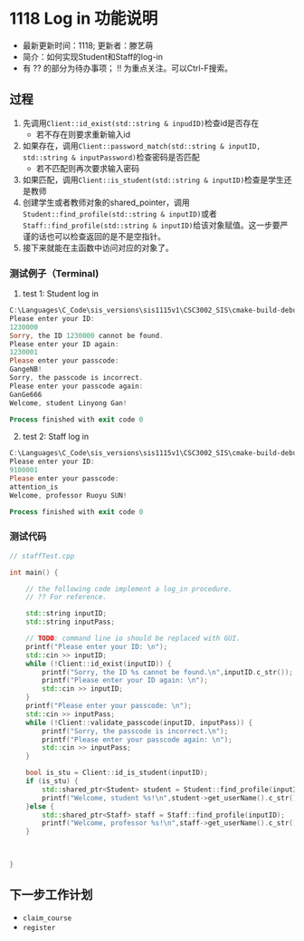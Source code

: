 # 1118 Log in 功能说明

- 最新更新时间：1118; 更新者：滕艺萌
- 简介：如何实现Student和Staff的log-in
- 有 ?? 的部分为待办事项； !! 为重点关注。可以Ctrl-F搜索。

## 过程

1. 先调用`Client::id_exist(std::string & inpudID)`检查id是否存在
   - 若不存在则要求重新输入id
2. 如果存在，调用`Client::password_match(std::string & inputID, std::string & inputPassword)`检查密码是否匹配
   - 若不匹配则再次要求输入密码
3. 如果匹配，调用`Client::is_student(std::string & inputID)`检查是学生还是教师
4. 创建学生或者教师对象的shared_pointer，调用`Student::find_profile(std::string & inputID)`或者`Staff::find_profile(std::string & inputID)`给该对象赋值。这一步要严谨的话也可以检查返回的是不是空指针。
5. 接下来就能在主函数中访问对应的对象了。

### 测试例子（Terminal)

1. test 1: Student log in
```powershell
C:\Languages\C_Code\sis_versions\sis1115v1\CSC3002_SIS\cmake-build-debug\CSC3002_SIS.exe
Please enter your ID:
1230000
Sorry, the ID 1230000 cannot be found.
Please enter your ID again:
1230001
Please enter your passcode:
GangeNB!
Sorry, the passcode is incorrect.
Please enter your passcode again:
GanGe666
Welcome, student Linyong Gan!

Process finished with exit code 0
```

2. test 2: Staff log in
```powershell
C:\Languages\C_Code\sis_versions\sis1115v1\CSC3002_SIS\cmake-build-debug\CSC3002_SIS.exe
Please enter your ID:
9100001
Please enter your passcode:
attention_is
Welcome, professor Ruoyu SUN!

Process finished with exit code 0

```


### 测试代码

```c++
// staffTest.cpp

int main() {

    // the following code implement a log_in procedure.
    // ?? For reference.

    std::string inputID;
    std::string inputPass;

    // TODO: command line io should be replaced with GUI.
    printf("Please enter your ID: \n");
    std::cin >> inputID;
    while (!Client::id_exist(inputID)) {
        printf("Sorry, the ID %s cannot be found.\n",inputID.c_str());
        printf("Please enter your ID again: \n");
        std::cin >> inputID;
    }
    printf("Please enter your passcode: \n");
    std::cin >> inputPass;
    while (!Client::validate_passcode(inputID, inputPass)) {
        printf("Sorry, the passcode is incorrect.\n");
        printf("Please enter your passcode again: \n");
        std::cin >> inputPass;
    }

    bool is_stu = Client::id_is_student(inputID);
    if (is_stu) {
        std::shared_ptr<Student> student = Student::find_profile(inputID);
        printf("Welcome, student %s!\n",student->get_userName().c_str());
    }else {
        std::shared_ptr<Staff> staff = Staff::find_profile(inputID);
        printf("Welcome, professor %s!\n",staff->get_userName().c_str());
    }

    

}


```

## 下一步工作计划

- `claim_course`
- `register`